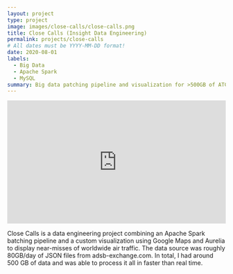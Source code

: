 ```yaml
---
layout: project
type: project
image: images/close-calls/close-calls.png
title: Close Calls (Insight Data Engineering)
permalink: projects/close-calls
# All dates must be YYYY-MM-DD format!
date: 2020-08-01
labels:
  - Big Data
  - Apache Spark
  - MySQL
summary: Big data patching pipeline and visualization for >500GB of ATC data 
---
```


<div style="position: relative; width: 100%; height: 0; padding-bottom: 56.25%; ">
  <iframe style="position: absolute; top: 0; left: 0; width: 100%; height: 100%;" src="https://www.youtube.com/embed/_ZoLmJV6aUo" title="YouTube video player" frameborder="0" allow="accelerometer; autoplay; clipboard-write; encrypted-media; gyroscope; picture-in-picture" allowfullscreen></iframe>
</div>

Close Calls is a data engineering project combining an Apache Spark batching pipeline and a custom visualization using Google Maps and Aurelia to display near-misses of worldwide air traffic. The data source was roughly 80GB/day of JSON files from adsb-exchange.com. In total, I had around 500 GB of data and was able to process it all in faster than real time. 